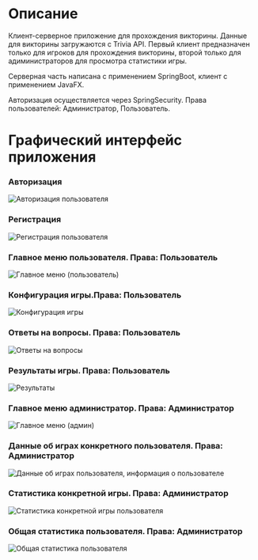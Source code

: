 # Описание
Клиент-серверное приложение для прохождения викторины. Данные для викторины загружаются с Trivia API. Первый клиент предназначен только для игроков для прохождения викторины, второй только для адиминистраторов для просмотра статистики игры.

Серверная часть написана с применением SpringBoot, клиент с применением JavaFX.

Авторизация осуществляется через SpringSecurity. Права пользователей: Администратор, Пользователь.

# Графический интерфейс приложения

### Авторизация
![Авторизация пользователя](https://github.com/user-attachments/assets/60292a5b-4939-4616-8d4c-36d18ae57e52)

### Регистрация
![Регистрация пользователя](https://github.com/user-attachments/assets/4928efa1-f2f0-4bd1-a239-bed5c4b20166)

### Главное меню пользователя. Права: Пользователь
![Главное меню (пользователь)](https://github.com/user-attachments/assets/399d6ca1-f542-4472-aca0-ab544131f158)

### Конфигурация игры.Права: Пользователь
![Конфигурация игры](https://github.com/user-attachments/assets/17d99b58-6bc2-4670-af88-86c3bc1b8c16)

### Ответы на вопросы. Права: Пользователь
![Ответы на вопросы](https://github.com/user-attachments/assets/077e70f8-816a-4d17-85e9-b5e663fd1bb3)

### Результаты игры. Права: Пользователь
![Результаты](https://github.com/user-attachments/assets/2ecf1954-9068-47c8-8062-1f42b35b4947)

### Главное меню администратор. Права: Администратор
![Главное меню (админ)](https://github.com/user-attachments/assets/8429b78b-7da9-479c-8380-d5a0e575730c)

### Данные об играх конкретного пользователя. Права: Администратор
![Данные об играх пользователя, информация о пользователе](https://github.com/user-attachments/assets/ace88843-c0bf-4cf0-893d-03335f0c2bba)

### Статистика конкретной игры. Права: Администратор
![Статистика конкретной игры пользователя](https://github.com/user-attachments/assets/d44b5aca-8208-4aff-a05f-3ae717c83274) 

### Общая статистика пользователя. Права: Администратор
![Общая статистика пользователя](https://github.com/user-attachments/assets/3330aadb-2404-4f29-a10e-928ce1a38728)



